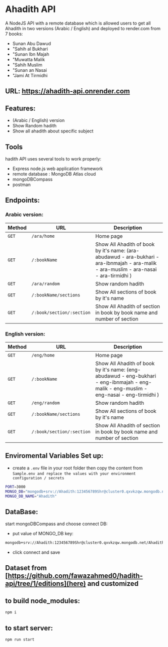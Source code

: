 ﻿# Ahadith API
A NodeJS API with a remote database which is allowed users to get all Ahadith in two versions (Arabic / English) and deployed to render.com from 7 books:
- Sunan Abu Dawud
- "Sahih al Bukhari
- "Sunan Ibn Majah
- "Muwatta Malik
- "Sahih Muslim
- "Sunan an Nasai
- "Jami At Tirmidhi
## URL: https://ahadith-api.onrender.com 
## Features:
- (Arabic / English) version
- Show Random hadith 
- Show all ahadith about specific subject
## Tools 
hadith API uses several tools to work properly:
- Express node.js web application framework
- remote database : MongoDB Atlas cloud
- mongoDBCompass
- postman
## Endpoints:
  ### Arabic version:
| Method   | URL                                      | Description                              |
| -------- | ---------------------------------------- | ---------------------------------------- |
| `GET`    | `/ara/home` | Home page |
| `GET`   | `/:bookName` | Show All Ahadith of book by it's name: (ara-abudawud - ara-bukhari - ara-ibnmajah - ara-malik - ara-muslim - ara-nasai - ara-tirmidhi ) |
| `GET`    | `/ara/random` | Show random hadith |
| `GET`  | `/:bookName/sections` |Show All sections of book by it's name |
| `GET`   | `/:book/section/:section` | Show All Ahadith of section in book by book name and number of section |
  ### English version:
| Method   | URL                                      | Description                              |
| -------- | ---------------------------------------- | ---------------------------------------- |
| `GET`    | `/eng/home` | Home page |
| `GET`   | `/:bookName` | Show All Ahadith of book by it's name: (eng-abudawud - eng-bukhari - eng-ibnmajah - eng-malik - eng-muslim - eng-nasai - eng-tirmidhi ) |
| `GET`    | `/eng/random` | Show random hadith |
| `GET`  | `/:bookName/sections` |Show All sections of book by it's name |
| `GET`   | `/:book/section/:section` | Show All Ahadith of section in book by book name and number of section |
## Enviromental Variables Set up:
- create a `.env` file in your root folder then copy the content from  `Sample.env and replace the values with your environment configuration / secrets`
```sh
PORT=3000
MONGO_DB="mongodb+srv://Ahadith:123456789Shr@cluster0.qxvkzqw.mongodb.net/Ahadith"
MONGO_DB_NAME="Ahadith"
```
## DataBase:
start mongoDBCompass and choose connect DB:
- put value of MONGO_DB key:
```sh
mongodb+srv://Ahadith:123456789Shr@cluster0.qxvkzqw.mongodb.net/Ahadith
```
- click connect and save
## Dataset from [https://github.com/fawazahmed0/hadith-api/tree/1/editions](here) and customized
## to build node_modules:
```sh
npm i
```
## to start server:
```sh
npm run start
```

